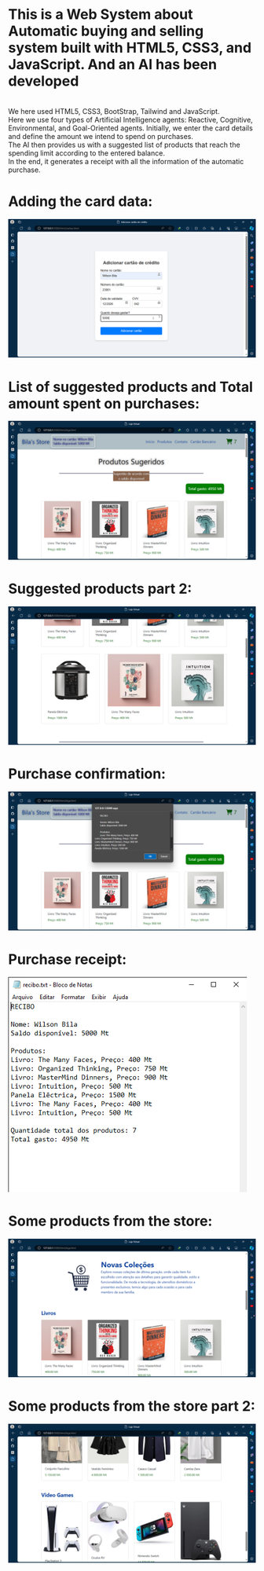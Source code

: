 <h1>This is a Web System about Automatic buying and selling system built with HTML5, CSS3, and JavaScript. And an AI has been developed</h1>
<br>
We here used HTML5, CSS3, BootStrap, Tailwind and JavaScript.
<br>
Here we use four types of Artificial Intelligence agents: Reactive, Cognitive, Environmental, and Goal-Oriented agents. Initially, we enter the card details and define the amount we intend to spend on purchases. 
<br>
The AI then provides us with a suggested list of products that reach the spending limit according to the entered balance.
<br>
In the end, it generates a receipt with all the information of the automatic purchase.


<div>
<h1>Adding the card data:</h1> 
</div>

![Imagem cartao](img/infoCard.png)

<div>
<h1>List of suggested products and Total amount spent on purchases:</h1> 
</div>

![Imagem sugestao](img/sugestao.png)

<div>
<h1>Suggested products part 2:</h1> 
</div>

![Imagem sugestao](img/sugestao2.png)

<div>
<h1>Purchase confirmation:</h1> 
</div>

![Imagem mensagem](img/mensagem.png)

<div>
<h1>Purchase receipt:</h1> 
</div>

![Imagem recibo](img/recibo.png)

<div>
<h1>Some products from the store:</h1> 
</div>

![Imagem loja 1](img/loja.png)

<div>
<h1>Some products from the store part 2:</h1> 
</div>

![Imagem loja 2](img/loja2.png)
